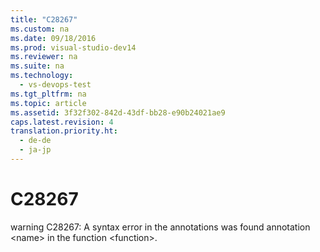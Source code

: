 ```yaml
---
title: "C28267"
ms.custom: na
ms.date: 09/18/2016
ms.prod: visual-studio-dev14
ms.reviewer: na
ms.suite: na
ms.technology: 
  - vs-devops-test
ms.tgt_pltfrm: na
ms.topic: article
ms.assetid: 3f32f302-842d-43df-bb28-e90b24021ae9
caps.latest.revision: 4
translation.priority.ht: 
  - de-de
  - ja-jp
---
```

# C28267
warning C28267: A syntax error in the annotations was found annotation <name\> in the function <function\>.